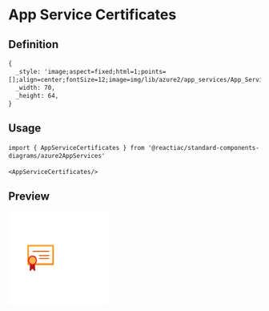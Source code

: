 # App Service Certificates

## Definition

```
{
  _style: 'image;aspect=fixed;html=1;points=[];align=center;fontSize=12;image=img/lib/azure2/app_services/App_Service_Certificates.svg;strokeColor=none;',
  _width: 70,
  _height: 64,
}
```

## Usage

```
import { AppServiceCertificates } from '@reactiac/standard-components-diagrams/azure2AppServices'

<AppServiceCertificates/>
```

## Preview

<img src="./app-service-certificates.png" width="200"/>
